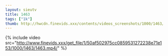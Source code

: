 ```yaml
--- 
layout: sieutv
title: 1463
tags: ["1k"]
thumb: http://hwcdn.finevids.xxx/contents/videos_screenshots/1000/1463/preview.mp4.jpg
---
```

{% include video src="http://www.finevids.xxx/get_file/1/50af502975cc0859531272238e71e153/1000/1463/1463.mp4/" %} 
